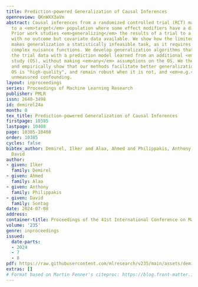 ```yaml
---
title: Prediction-powered Generalization of Causal Inferences
openreview: QKnWXX3aVm
abstract: Causal inferences from a randomized controlled trial (RCT) may not pertain
  to a <em>target</em> population where some effect modifiers have a different distribution.
  Prior work studies <em>generalizing</em> the results of a trial to a target population
  with no outcome but covariate data available. We show how the limited size of trials
  makes generalization a statistically infeasible task, as it requires estimating
  complex nuisance functions. We develop generalization algorithms that supplement
  the trial data with a prediction model learned from an additional <em>observational</em>
  study (OS), without making <em>any</em> assumptions on the OS. We theoretically
  and empirically show that our methods facilitate better generalization when the
  OS is "high-quality", and remain robust when it is not, and <em>e.g.</em>, have
  unmeasured confounding.
layout: inproceedings
series: Proceedings of Machine Learning Research
publisher: PMLR
issn: 2640-3498
id: demirel24a
month: 0
tex_title: Prediction-powered Generalization of Causal Inferences
firstpage: 10385
lastpage: 10408
page: 10385-10408
order: 10385
cycles: false
bibtex_author: Demirel, Ilker and Alaa, Ahmed and Philippakis, Anthony and Sontag,
  David
author:
- given: Ilker
  family: Demirel
- given: Ahmed
  family: Alaa
- given: Anthony
  family: Philippakis
- given: David
  family: Sontag
date: 2024-07-08
address:
container-title: Proceedings of the 41st International Conference on Machine Learning
volume: '235'
genre: inproceedings
issued:
  date-parts:
  - 2024
  - 7
  - 8
pdf: https://raw.githubusercontent.com/mlresearch/v235/main/assets/demirel24a/demirel24a.pdf
extras: []
# Format based on Martin Fenner's citeproc: https://blog.front-matter.io/posts/citeproc-yaml-for-bibliographies/
---
```


